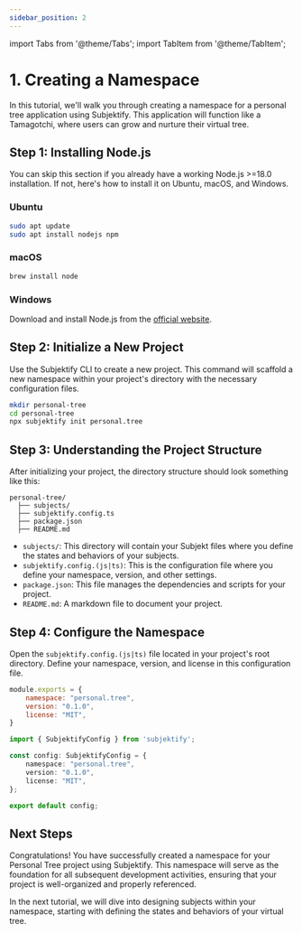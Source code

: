 ```yaml
---
sidebar_position: 2
---
```


import Tabs from '@theme/Tabs';
import TabItem from '@theme/TabItem';

# 1. Creating a Namespace

In this tutorial, we'll walk you through creating a namespace for a personal tree application using Subjektify. This application will function like a Tamagotchi, where users can grow and nurture their virtual tree.

## Step 1: Installing Node.js

You can skip this section if you already have a working Node.js >=18.0 installation. If not, here's how to install it on Ubuntu, macOS, and Windows.

### Ubuntu

```bash
sudo apt update
sudo apt install nodejs npm
```

### macOS

```bash
brew install node
```

### Windows

Download and install Node.js from the [official website](https://nodejs.org/).

## Step 2: Initialize a New Project

Use the Subjektify CLI to create a new project. This command will scaffold a new namespace within your project's directory with the necessary configuration files.

```bash
mkdir personal-tree
cd personal-tree
npx subjektify init personal.tree
```

## Step 3: Understanding the Project Structure

After initializing your project, the directory structure should look something like this:

```plaintext
personal-tree/
  ├── subjects/
  ├── subjektify.config.ts
  ├── package.json
  ├── README.md
```

- `subjects/`: This directory will contain your Subjekt files where you define the states and behaviors of your subjects.
- `subjektify.config.(js|ts)`: This is the configuration file where you define your namespace, version, and other settings.
- `package.json`: This file manages the dependencies and scripts for your project.
- `README.md`: A markdown file to document your project.

## Step 4: Configure the Namespace

Open the `subjektify.config.(js|ts)` file located in your project's root directory. Define your namespace, version, and license in this configuration file.

<Tabs>
<TabItem value="js" label="JavaScript">

```js title="subjektify.config.js"
module.exports = {
    namespace: "personal.tree",
    version: "0.1.0",
    license: "MIT",
}
```

</TabItem>
<TabItem value="ts" label="TypeScript">

```ts title="subjektify.config.ts"
import { SubjektifyConfig } from 'subjektify';

const config: SubjektifyConfig = {
    namespace: "personal.tree",
    version: "0.1.0",
    license: "MIT",
};

export default config;
```

</TabItem>
</Tabs>

## Next Steps

Congratulations! You have successfully created a namespace for your Personal Tree project using Subjektify. This namespace will serve as the foundation for all subsequent development activities, ensuring that your project is well-organized and properly referenced.

In the next tutorial, we will dive into designing subjects within your namespace, starting with defining the states and behaviors of your virtual tree.
